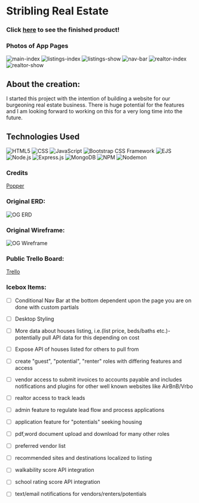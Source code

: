 # Stribling Real Estate

### Click [here](https://stribling-real-estate.herokuapp.com/) to see the finished product!

### Photos of App Pages
![main-index](public/images/screenshots/main-index.png)
![listings-index](public/images/screenshots/listings-index.png)
![listings-show](public/images/screenshots/listing-show.png)
![nav-bar](public/images/screenshots/nav-bar.png)
![realtor-index](public/images/screenshots/realtor-index.png)
![realtor-show](public/images/screenshots/realtor-show.png)

## About the creation:
I started this project with the intention of building a website for our burgeoning real estate business. There is huge potential for the features and I am looking forward to working on this for a very long time into the future.

## Technologies Used

![HTML5](https://img.shields.io/badge/-HTML5-e34f26?logo=html5&logoColor=white&style=plastic)
![CSS](https://img.shields.io/badge/-CSS3-1572b6?logo=css3&logoColor=white&style=plastic)
![JavaScript](https://img.shields.io/badge/-JavaScript-f7df1e?logo=javascript&logoColor=black&style=plastic)
![Bootstrap CSS Framework](https://img.shields.io/badge/-Bootstrap-7952B3?logo=bootstrap&logoColor=white&style=plastic)
![EJS](https://img.shields.io/badge/-EJS-yellow&style=plastic)
![Node.js](https://img.shields.io/badge/-Node.js-339333?logo=node&logoColor=white&style=plastic)
![Express.js](https://img.shields.io/badge/-Express-000000?logo=express&logoColor=white&style=plastic)
![MongoDB](https://img.shields.io/badge/-MongoDb-47A248?logo=mongodb&logoColor=white&style=plastic)
![NPM](https://img.shields.io/badge/-NPM-cb3837?logo=npm&logoColor=white&style=plastic)
![Nodemon](https://img.shields.io/badge/-Nodemon-76d04b?logo=nodemon&logoColor=white&style=plastic)


### Credits
[Popper](https://popper.js.org/)

### Original ERD:
![OG ERD](public/images/assets/Planning/OG-ERD.png)
### Original Wireframe:
![OG Wireframe](public/images/assets/Planning/OG-Wireframe.png)

### Public Trello Board:
[Trello](https://trello.com/b/BcviQqph/stribling-real-estate)

### Icebox Items:
- [ ] Conditional Nav Bar at the bottom dependent upon the page you are on done with custom partials
- [ ] Desktop Styling
- [ ] More data about houses listing, i.e.(list price, beds/baths etc.)- potentially pull API data for this depending on cost
- [ ] Expose API of houses listed for others to pull from
- [ ] create "guest", "potential", "renter" roles with differing features and access
- [ ] vendor access to submit invoices to accounts payable and includes notifications and plugins for other well known websites like AirBnB/Vrbo
- [ ] realtor access to track leads
- [ ] admin feature to regulate lead flow and process applications
- [ ] application feature for "potentials" seeking housing
- [ ] pdf,word document upload and download for many other roles
- [ ] preferred vendor list
- [ ] recommended sites and destinations localized to listing
- [ ] walkability score API integration
- [ ] school rating score API integration
- [ ] text/email notifications for vendors/renters/potentials


